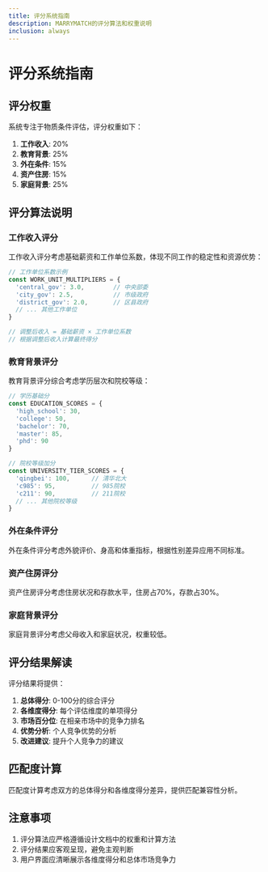 ```yaml
---
title: 评分系统指南
description: MARRYMATCH的评分算法和权重说明
inclusion: always
---
```


# 评分系统指南

## 评分权重

系统专注于物质条件评估，评分权重如下：

1. **工作收入**: 20%
2. **教育背景**: 25%
3. **外在条件**: 15%
4. **资产住房**: 15%
5. **家庭背景**: 25%

## 评分算法说明

### 工作收入评分

工作收入评分考虑基础薪资和工作单位系数，体现不同工作的稳定性和资源优势：

```javascript
// 工作单位系数示例
const WORK_UNIT_MULTIPLIERS = {
  'central_gov': 3.0,        // 中央部委
  'city_gov': 2.5,           // 市级政府
  'district_gov': 2.0,       // 区县政府
  // ... 其他工作单位
}

// 调整后收入 = 基础薪资 × 工作单位系数
// 根据调整后收入计算最终得分
```

### 教育背景评分

教育背景评分综合考虑学历层次和院校等级：

```javascript
// 学历基础分
const EDUCATION_SCORES = {
  'high_school': 30,
  'college': 50,
  'bachelor': 70,
  'master': 85,
  'phd': 90
}

// 院校等级加分
const UNIVERSITY_TIER_SCORES = {
  'qingbei': 100,      // 清华北大
  'c985': 95,          // 985院校
  'c211': 90,          // 211院校
  // ... 其他院校等级
}
```

### 外在条件评分

外在条件评分考虑外貌评价、身高和体重指标，根据性别差异应用不同标准。

### 资产住房评分

资产住房评分考虑住房状况和存款水平，住房占70%，存款占30%。

### 家庭背景评分

家庭背景评分考虑父母收入和家庭状况，权重较低。

## 评分结果解读

评分结果将提供：

1. **总体得分**: 0-100分的综合评分
2. **各维度得分**: 每个评估维度的单项得分
3. **市场百分位**: 在相亲市场中的竞争力排名
4. **优势分析**: 个人竞争优势的分析
5. **改进建议**: 提升个人竞争力的建议

## 匹配度计算

匹配度计算考虑双方的总体得分和各维度得分差异，提供匹配兼容性分析。

## 注意事项

1. 评分算法应严格遵循设计文档中的权重和计算方法
2. 评分结果应客观呈现，避免主观判断
3. 用户界面应清晰展示各维度得分和总体市场竞争力